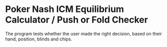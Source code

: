 # Poker Nash ICM Equilibrium Calculator / Push or Fold Checker

The program tests whether the user made the right decision, based on their hand, position, blinds and chips. 
